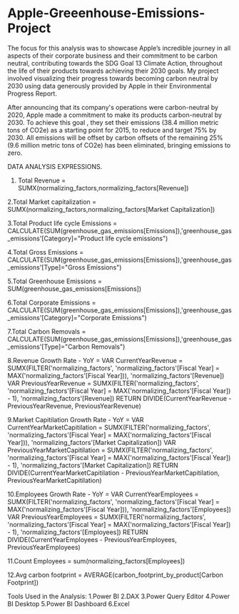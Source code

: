 # Apple-Greeenhouse-Emissions-Project
The focus for this analysis was to showcase Apple’s incredible journey in all aspects of their corporate business and their commitment to be carbon neutral, contributing towards the SDG Goal 13 Climate Action, throughout the life of their products towards achieving their 2030 goals. My project involved visualizing their progress towards becoming carbon neutral by 2030 using data generously provided by Apple in their Environmental Progress Report.

After announcing that its company's operations were carbon-neutral by 2020, Apple made a commitment to make its products carbon-neutral by 2030. To achieve this goal , they set their emissions (38.4 million metric tons of CO2e) as a starting point for 2015, to reduce and target 75% by 2030. All emissions will be offset by carbon offsets of the remaining 25% (9.6 million metric tons of CO2e) has been eliminated, bringing emissions to zero.


DATA ANALYSIS EXPRESSIONS.

1. Total Revenue = SUMX(normalizing_factors,normalizing_factors[Revenue])

2.Total Market capitalization = SUMX(normalizing_factors,normalizing_factors[Market Capitalization])

3.Total Product life cycle Emissions = CALCULATE(SUM(greenhouse_gas_emissions[Emissions]),'greenhouse_gas_emissions'[Category]="Product life cycle emissions")

4.Total Gross Emissions = CALCULATE(SUM(greenhouse_gas_emissions[Emissions]),'greenhouse_gas_emissions'[Type]="Gross Emissions")

5.Total Greenhouse Emissions = SUM(greenhouse_gas_emissions[Emissions])

6.Total Corporate Emissions = CALCULATE(SUM(greenhouse_gas_emissions[Emissions]),'greenhouse_gas_emissions'[Category]="Corporate Emissions")

7.Total Carbon Removals = CALCULATE(SUM(greenhouse_gas_emissions[Emissions]),'greenhouse_gas_emissions'[Type]="Carbon Removals")

8.Revenue Growth Rate - YoY =  VAR CurrentYearRevenue = SUMX(FILTER('normalizing_factors', 'normalizing_factors'[Fiscal Year] = MAX('normalizing_factors'[Fiscal Year])), 'normalizing_factors'[Revenue]) VAR PreviousYearRevenue = SUMX(FILTER('normalizing_factors', 'normalizing_factors'[Fiscal Year] = MAX('normalizing_factors'[Fiscal Year]) - 1), 'normalizing_factors'[Revenue]) RETURN DIVIDE(CurrentYearRevenue - PreviousYearRevenue, PreviousYearRevenue) 

9.Market Capitilation Growth Rate - YoY =  VAR CurrentYearMarketCapitilation = SUMX(FILTER('normalizing_factors', 'normalizing_factors'[Fiscal Year] = MAX('normalizing_factors'[Fiscal Year])), 'normalizing_factors'[Market Capitalization]) VAR PreviousYearMarketCapitilation = SUMX(FILTER('normalizing_factors', 'normalizing_factors'[Fiscal Year] = MAX('normalizing_factors'[Fiscal Year]) - 1), 'normalizing_factors'[Market Capitalization]) RETURN DIVIDE(CurrentYearMarketCapitilation - PreviousYearMarketCapitilation, PreviousYearMarketCapitilation) 

10.Employees Growth Rate - YoY =  VAR CurrentYearEmployees = SUMX(FILTER('normalizing_factors', 'normalizing_factors'[Fiscal Year] = MAX('normalizing_factors'[Fiscal Year])), 'normalizing_factors'[Employees]) VAR PreviousYearEmployees = SUMX(FILTER('normalizing_factors', 'normalizing_factors'[Fiscal Year] = MAX('normalizing_factors'[Fiscal Year]) - 1), 'normalizing_factors'[Employees]) RETURN DIVIDE(CurrentYearEmployees - PreviousYearEmployees, PreviousYearEmployees)

11.Count Employees = sum(normalizing_factors[Employees])

12.Avg carbon footprint = AVERAGE(carbon_footprint_by_product[Carbon Footprint])


Tools Used in the Analysis:
1.Power BI
2.DAX
3.Power Query Editor
4.Power BI Desktop
5.Power BI Dashboard
6.Excel
